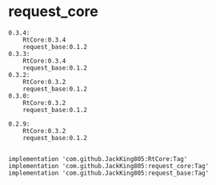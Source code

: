 # request_core
    0.3.4:
        RtCore:0.3.4
        request_base:0.1.2
    0.3.3:
        RtCore:0.3.4
        request_base:0.1.2
    0.3.2:
        RtCore:0.3.2
        request_base:0.1.2
    0.3.0:
        RtCore:0.3.2
        request_base:0.1.2

    0.2.9:
        RtCore:0.3.2
        request_base:0.1.2
 

    implementation 'com.github.JackKing805:RtCore:Tag'
	implementation 'com.github.JackKing805:request_core:Tag'
    implementation 'com.github.JackKing805:request_base:Tag'

